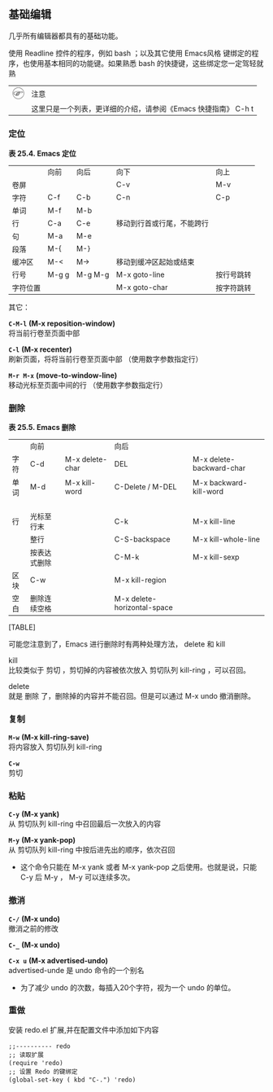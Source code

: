 ## 基础编辑

几乎所有编辑器都具有的基础功能。

使用 Readline 控件的程序，例如 bash ；以及其它使用 Emacs风格
键绑定的程序，也使用基本相同的功能键。如果熟悉 bash
的快捷键，这些绑定您一定驾轻就熟

|                              |                                                                |
|:----------------------------:|:---------------------------------------------------------------|
| ![\[注意\]](images/note.png) | 注意                                                           |
|                              | 这里只是一个列表，更详细的介绍，请参阅《Emacs 快捷指南》 C-h t |

### 定位

**表 25.4. Emacs 定位**

|          |       |         |                            |            |
|----------|-------|---------|----------------------------|------------|
|          | 向前  | 向后    | 向下                       | 向上       |
| 卷屏     |       |         | C-v                        | M-v        |
| 字符     | C-f   | C-b     | C-n                        | C-p        |
| 单词     | M-f   | M-b     |                            |            |
| 行       | C-a   | C-e     | 移动到行首或行尾，不能跨行 |            |
| 句       | M-a   | M-e     |                            |            |
| 段落     | M-{   | M-}     |                            |            |
| 缓冲区   | M-\<  | M-\>    | 移动到缓冲区起始或结束     |            |
| 行号     | M-g g | M-g M-g | M-x goto-line              | 按行号跳转 |
| 字符位置 |       |         | M-x goto-char              | 按字符跳转 |

其它：

**`C-M-l`** **(M-x reposition-window)**  
将当前行卷至页面中部

**`C-l`** **(M-x recenter)**  
刷新页面，将将当前行卷至页面中部 （使用数字参数指定行）

**`M-r M-x`** **(move-to-window-line)**  
移动光标至页面中间的行 （使用数字参数指定行）

### 删除

**表 25.5. Emacs 删除**

|      |              |                 |                             |                          |
|------|--------------|-----------------|-----------------------------|--------------------------|
|      | 向前         |                 | 向后                        |                          |
| 字符 | C-d          | M-x delete-char | DEL                         | M-x delete-backward-char |
| 单词 | M-d          | M-x kill-word   | C-Delete / M-DEL            | M-x backward-kill-word   |
|      |              |                 |                             |                          |
| 行   | 光标至行末   |                 | C-k                         | M-x kill-line            |
|      | 整行         |                 | C-S-backspace               | M-x kill-whole-line      |
|      | 按表达式删除 |                 | C-M-k                       | M-x kill-sexp            |
| 区块 | C-w          |                 | M-x kill-region             |                          |
| 空白 | 删除连续空格 |                 | M-x delete-horizontal-space |                          |

[TABLE]

可能您注意到了，Emacs 进行删除时有两种处理方法， delete 和 kill

kill  
比较类似于 剪切 ，剪切掉的内容被依次放入 剪切队列 kill-ring ，可以召回。

delete  
就是 删除 了，删除掉的内容并不能召回。但是可以通过 M-x undo 撤消删除。

### 复制

**`M-w`** **(M-x kill-ring-save)**  
将内容放入 剪切队列 kill-ring

**`C-w`**  
剪切

### 粘贴

**`C-y`** **(M-x yank)**  
从 剪切队列 kill-ring 中召回最后一次放入的内容

**`M-y`** **(M-x yank-pop)**  
从 剪切队列 kill-ring 中按后进先出的顺序，依次召回

- 这个命令只能在 M-x yank 或者 M-x yank-pop 之后使用。也就是说，只能 C-y
  后 M-y ， M-y 可以连续多次。

### 撤消

**`C-/`** **(M-x undo)**  
撤消之前的修改

**`C-_`** **(M-x undo)**

**`C-x u`** **(M-x advertised-undo)**  
advertised-unde 是 undo 命令的一个别名

- 为了减少 undo 的次数，每插入20个字符，视为一个 undo 的单位。

### 重做

安装 redo.el 扩展,并在配置文件中添加如下内容

```shell
;;---------- redo
;; 读取扩展
(require 'redo)
;; 设置 Redo 的键绑定
(global-set-key ( kbd "C-.") 'redo)   
```
